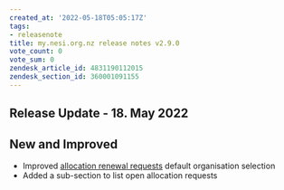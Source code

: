 ```yaml
---
created_at: '2022-05-18T05:05:17Z'
tags:
- releasenote
title: my.nesi.org.nz release notes v2.9.0
vote_count: 0
vote_sum: 0
zendesk_article_id: 4831190112015
zendesk_section_id: 360001091155
---
```


## Release Update - 18. May 2022

## New and Improved

-   Improved [allocation renewal
    requests](../../../Getting_Started/my-nesi-org-nz/Requesting_to_renew_an_allocation_via_my-nesi-org-nz.md) default
    organisation selection
-   Added a sub-section to list open allocation requests